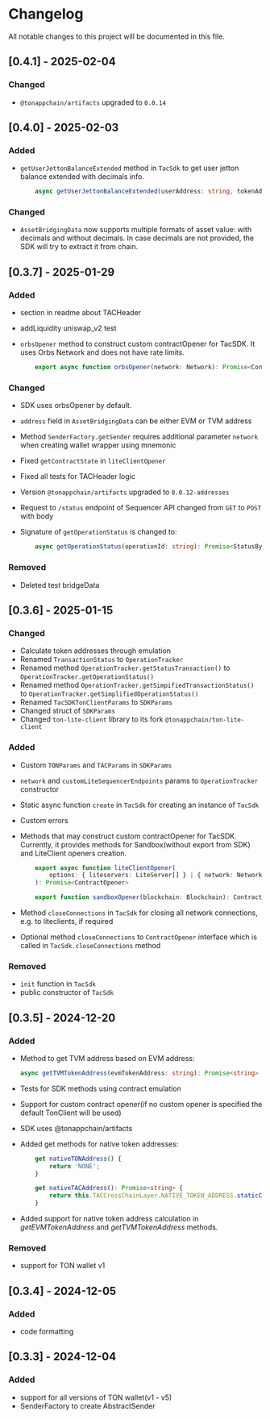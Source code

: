 # Changelog

All notable changes to this project will be documented in this file.

## [0.4.1] - 2025-02-04

### Changed

- `@tonappchain/artifacts` upgraded to `0.0.14`

## [0.4.0] - 2025-02-03

### Added

- `getUserJettonBalanceExtended` method in `TacSdk` to get user jetton balance extended with decimals info.

    ```typescript
        async getUserJettonBalanceExtended(userAddress: string, tokenAddress: string): Promise<UserWalletBalanceExtended>
    ```

### Changed

- `AssetBridgingData` now supports multiple formats of asset value: with decimals and without decimals. In case decimals are not provided, the SDK will try to extract it from chain.

## [0.3.7] - 2025-01-29

### Added

- section in readme about TACHeader
- addLiquidity uniswap_v2 test
- `orbsOpener` method to construct custom contractOpener for TacSDK. It uses Orbs Network and does not have rate limits.

    ```typescript
        export async function orbsOpener(network: Network): Promise<ContractOpener>
    ```

### Changed

- SDK uses orbsOpener by default.
- `address` field in `AssetBridgingData` can be either EVM or TVM address
- Method `SenderFactory.getSender` requires additional parameter `network` when creating wallet wrapper using mnemonic
- Fixed `getContractState` in `liteClientOpener`
- Fixed all tests for TACHeader logic
- Version `@tonappchain/artifacts` upgraded to `0.0.12-addresses`
- Request to `/status` endpoint of Sequencer API changed from `GET` to `POST` with body
- Signature of `getOperationStatus` is changed to:

    ```typescript
        async getOperationStatus(operationId: string): Promise<StatusByOperationId>
    ```

### Removed

- Deleted test bridgeData


## [0.3.6] - 2025-01-15

### Changed

- Calculate token addresses through emulation
- Renamed `TransactionStatus` to `OperationTracker`
- Renamed method `OperationTracker.getStatusTransaction()` to `OperationTracker.getOperationStatus()`
- Renamed method `OperationTracker.getSimpifiedTransactionStatus()` to `OperationTracker.getSimplifiedOperationStatus()`
- Renamed `TacSDKTonClientParams` to `SDKParams`
- Changed struct of `SDKParams`
- Changed `ton-lite-client` library to its fork `@tonappchain/ton-lite-client`

### Added

- Custom `TONParams` and `TACParams` in `SDKParams`
- `network` and `customLiteSequencerEndpoints` params to `OperationTracker` constructor
- Static async function `create` in `TacSdk` for creating an instance of `TacSdk`
- Custom errors
- Methods that may construct custom contractOpener for TacSDK. Currently, it provides methods for Sandbox(without export from SDK) and LiteClient openers creation.

    ```typescript
        export async function liteClientOpener(
            options: { liteservers: LiteServer[] } | { network: Network },
        ): Promise<ContractOpener>

        export function sandboxOpener(blockchain: Blockchain): ContractOpener;
    ```
- Method `closeConnections` in `TacSdk` for closing all network connections, e.g. to liteclients, if required
- Optional method `closeConnections` to `ContractOpener` interface which is called in `TacSdk.closeConnections` method

### Removed

- `init` function in `TacSdk`
- public constructor of `TacSdk`


## [0.3.5] - 2024-12-20

### Added

- Method to get TVM address based on EVM address:
    
    ```typescript
    async getTVMTokenAddress(evmTokenAddress: string): Promise<string> 
    ```

- Tests for SDK methods using contract emulation

- Support for custom contract opener(if no custom opener is specified the default TonClient will be used)

- SDK uses @tonappchain/artifacts

- Added get methods for native token addresses:

    ```typescript
        get nativeTONAddress() {
            return 'NONE';
        }

        get nativeTACAddress(): Promise<string> {
            return this.TACCrossChainLayer.NATIVE_TOKEN_ADDRESS.staticCall();
        }
    ```

- Added support for native token address calculation in *getEVMTokenAddress* and *getTVMTokenAddress* methods.

### Removed

- support for TON wallet v1

## [0.3.4] - 2024-12-05

### Added

- code formatting

## [0.3.3] - 2024-12-04

### Added

- support for all versions of TON wallet(v1 - v5)
- SenderFactory to create AbstractSender
